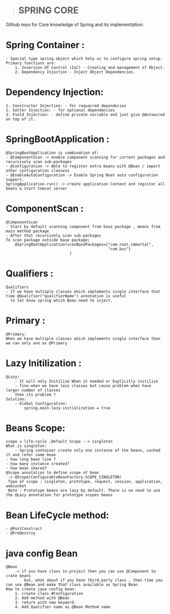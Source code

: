 ><h1> SPRING CORE</h1>

Github repo for Core knowledge of Spring and its implementation:

# Spring Container :
	- Special type spring object which help us to configure spring setup.
	Primary functions are:
		1. Inversion Of Control (IoC) - Creating and management of Object.
		2. Dependency Injection - Inject Object Dependencies.
		
# Dependency Injection:
	1. Constructor Injection: - for requaired dependecies
	2. Setter Injection: - for optional dependencies
	3. Field Injection: - define private variable and just give @Autowired on top of it.
# SpringBootApplication :
	@SpringBootApplication is combination of:
	- @ComponentScan -> enable component scanning for current packages and recursively scan sub-packages
	- @Configuration -> Able to register extra beans with @Bean / import other configuration classess
	- @EnableAutoConfiguration -> Enable Spring Boot auto configuration support.
	SpringApplication.run() -> create application Context and register all beans & start tomcat server	
# ComponentScan :	
	@ComponentScan
	- Start by default scanning component from base package , means from main method package
	- After that recursively scan sub-packages
	To scan package outside base package;
		@SpringBootApplication(scanBasePackages={"com.root.immortal",
												 "com.bus"}
								)			
# Qualifiers :
	Qualifiers
	- If we have multiple classes which implements single interface that time @Qualifier("qualifierName") annotation is useful
	  to let know spring which Bean need to inject.
# Primary :	  
	@Primary:
	When we have multiple classes which implements single interface then we can only one as @Primary 
	
# Lazy Initilization :
	@Lazy:
		- It will only Initilize When it needed or Explicitly initilize
		- fine when we have less classes but cause problem when have larger number of classes
		then its problem ?
	Solution:
		- Global Configuration:
			spring.main.lazy-initialization = true
			
# Beans Scope: 
	scope = life-cycle ,Default Scope --> singleton
	What is singleton:
		- Spring container create only one instance of the beans, cached it and refer same bean
	- how long bean live ?
	- how many instance created?
	- how bean shared?
	@Scope annotation to define scope of bean
	 -> @Scope(ConfigurableBeanFactory.SCOPE_SINGLETON)
	 Type of scope : singleton, prototype, request, session, application, websocket
	 Note : Prototype beans are lazy by default. There is no need to use the @Lazy annotation for prototype scopes beans
	 
# Bean LifeCycle method:
	- @PostConstract
	- @PreDestroy
	
# java config Bean
	@Bean
		-> if you have class in project then you can use @Component to crate beans
			but, what about if you have third-party class , then time you can use @Bean and make that class available as Spring Bean
	How to create java config bean:
		1. create class #Configuration
		2. Add method with @Bean 
		3. return with new keyword.
		4. Add Qualifier name as @Bean Method name
	

